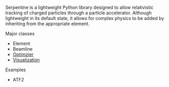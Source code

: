 Serpentine is a lightweight Python library designed to allow relativistic tracking of charged particles through a particle accelerator.  Although lightweight in its default state, it allows for complex physics to be added by inheriting from the appropriate element.

Major classes
  * Element
  * Beamline
  * [Optimzier](Optimization.md)
  * [Visualization](Visualization.md)

Examples
  * ATF2